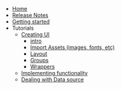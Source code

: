 <!-- docs/_sidebar.md -->

* [Home](/)
* [Release Notes](release-notes.md)
* [Getting started](getting_started.md)
* Tutorials
  * [Creating UI]()
    * [intro](pages/ui_creating.md) 
    * [Import Assets (images, fonts, etc)](pages/import_assets.md) 
    * [Layout](pages/layout.md) 
    * [Groups](pages/groups.md) 
    * [Wrappers](pages/wrappers.md) 
   * [Implementing functionality]() 
   * [Dealing with Data source]()
    
